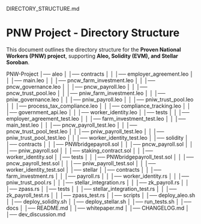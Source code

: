 DIRECTORY_STRUCTURE.md

# PNW Project - Directory Structure  

This document outlines the directory structure for the **Proven National Workers (PNW) project**, supporting **Aleo, Solidity (EVM), and Stellar Soroban**.

PNW-Project
│── aleo
│   │── contracts
│   │   │── employer_agreement.leo
│   │   │── main.leo
│   │   │── pncw_farm_investment.leo
│   │   │── pncw_governance.leo
│   │   │── pncw_payroll.leo
│   │   │── pncw_trust_pool.leo
│   │   │── pniw_farm_investment.leo
│   │   │── pniw_governance.leo
│   │   │── pniw_payroll.leo
│   │   │── pniw_trust_pool.leo
│   │   │── process_tax_compliance.leo
│   │   │── compliance_tracking.leo
│   │   │── government_api.leo
│   │   │── worker_identity.leo
│   │── tests
│   │   │── employer_agreement_test.leo
│   │   │── farm_investment_test.leo
│   │   │── main_test.leo
│   │   │── pncw_payroll_test.leo
│   │   │── pncw_trust_pool_test.leo
│   │   │── pniw_payroll_test.leo
│   │   │── pniw_trust_pool_test.leo
│   │   │── worker_identity_test.leo
│
│── solidity
│   │── contracts
│   │   │── PNWbridgepayroll.sol
│   │   │── pncw_payroll.sol
│   │   │── pniw_payroll.sol
│   │   │── staking_contract.sol
│   │   │── worker_identity.sol
│   │── tests
│   │   │── PNWbridgepayroll_test.sol
│   │   │── pncw_payroll_test.sol
│   │   │── pniw_payroll_test.sol
│   │   │── worker_identity_test.sol
│
│── stellar
│   │── contracts
│   │   │── farm_investment.rs
│   │   │── payroll.rs
│   │   │── worker_identity.rs
│   │   │── pniw_trust_pool.rs
│   │   │── stellar_integration.rs
│   │   │── zk_payroll.rs
│   │   │── zpass.rs
│   │── tests
│   │   │── stellar_integration_test.rs
│   │   │── zk_payroll_test.rs
│   │   │── zpass_test.rs
│
│── scripts
│   │── deploy_aleo.sh
│   │── deploy_solidity.sh
│   │── deploy_stellar.sh
│   │── run_tests.sh
│
│── docs
│   │── README.md
│   │── whitepaper.md
│   │── CHANGELOG.md
│   │── dev_discussion.md


